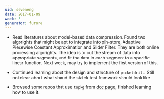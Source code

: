 ```yaml
---
uid: seveneng
date: 2017-01-09
week: 3
generator: furore
---
```


- Read literatures about model-based data compression. Found two algorights that might be apt to integrate into pih-store, Adaptive Piecewise Constant Approximation and Slider Filter. They are both online processing algorights. The idea is to cut the stream of data into appropriate segments, and fit the data in each segment to a specific linear function. Next week, may try to implement the first version of this.

- Continued learning about the design and structure of `packetdrill`. Still not clear about what shoud the statck test framwork should look like.

- Browsed some repos that use `topkg` from [doc page](http://erratique.ch/software/topkg/doc/Topkg.html#menagerie), finished learning how to use it.

